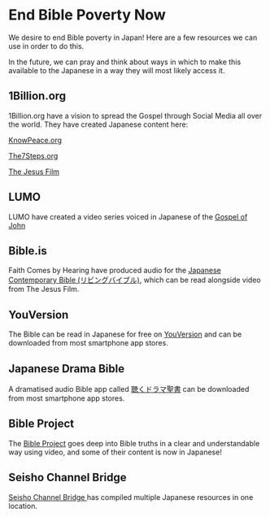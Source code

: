 # End Bible Poverty Now

We desire to end Bible poverty in Japan! Here are a few resources we can use in order to do this.

In the future, we can pray and think about ways in which to make this available to the Japanese in a way they will most likely access it.

## 1Billion.org

1Billion.org have a vision to spread the Gospel through Social Media all over the world. They have created Japanese content here:

[KnowPeace.org](https://1billion.org/Japanese/)

[The7Steps.org](https://1billion.org/7-Japanese/)

[The Jesus Film](https://www.youtube.com/watch?v=zTBRrOpSTHc)

## LUMO

LUMO have created a video series voiced in Japanese of the [Gospel of John](https://www.youtube.com/playlist?list=PLcJVIuhI8isLVvpNX2pftB5PjVbQYNhIW)

## Bible.is

Faith Comes by Hearing have produced audio for the [Japanese Contemporary Bible (リビングバイブル)](https://live.bible.is/bible/JPNJCB), which can be read alongside video from The Jesus Film.

## YouVersion

The Bible can be read in Japanese for free on [YouVersion](https://www.bible.com/ja) and can be downloaded from most smartphone app stores.

## Japanese Drama Bible

A dramatised audio Bible app called [聴くドラマ聖書](https://graceandmercy.or.jp/app/) can be downloaded from most smartphone app stores.

## Bible Project

The [Bible Project](https://bibleproject.com/japanese/) goes deep into Bible truths in a clear and understandable way using video, and some of their content is now in Japanese!

## Seisho Channel Bridge

[Seisho Channel Bridge ](https://www.seishobridge.com/) has compiled multiple Japanese resources in one location.
